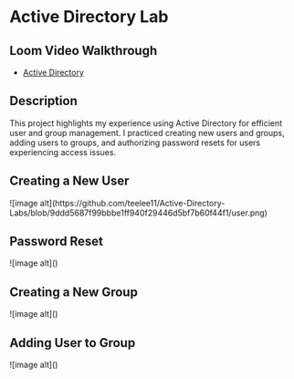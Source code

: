 <h1>Active Directory Lab</h1>
<h2>Loom Video Walkthrough</h2>

- [Active Directory](https://www.loom.com/share/9c915d72d3914a2893926b45a1c3535b?sid=8444a926-8a37-4f9a-82d9-fccff9265a48)

<h2>Description</h2>
<p>
This project highlights my experience using Active Directory for efficient user and group management. I practiced creating new users and groups, adding users to groups, and authorizing password resets for users experiencing access issues.
</p>

<h2>Creating a New User</h2>
![image alt](https://github.com/teelee11/Active-Directory-Labs/blob/9ddd5687f99bbbe1ff940f29446d5bf7b60f44f1/user.png)

<h2>Password Reset</h2>
![image alt]()

<h2>Creating a New Group</h2>
![image alt]()

<h2>Adding User to Group</h2>
![image alt]()

